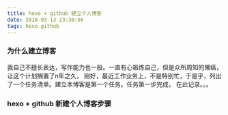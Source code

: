 ```yaml
---
title: hexo + github 建立个人博客
date: 2018-03-13 23:30:56
tags: hexo github
---
```


### 为什么建立博客

我自己不擅长表达，写作能力也一般。一直有心锻炼自己，但是众所周知的懒癌，让这个计划搁置了n年之久，
刚好，最近工作业务上，不是特别忙，于是乎，列出了一个任务清单。建立本博客是第一个任务。任务第一步完成，
在此记录。。。

<!-- more -->

### hexo + github 新建个人博客步骤


